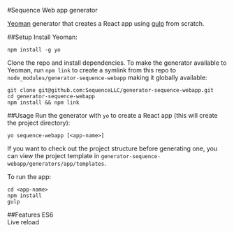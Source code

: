 #Sequence Web app generator

[Yeoman](https://github.com/yeoman/generator) generator that creates a React app using [gulp](http://gulpjs.com/) from scratch.

##Setup
Install Yeoman:

```
npm install -g yo
```

Clone the repo and install dependencies. To make the generator available to Yeoman, run `npm link` to create a symlink from this repo to `node_modules/generator-sequence-webapp` making it globally available:

```
git clone git@github.com:SequenceLLC/generator-sequence-webapp.git
cd generator-sequence-webapp
npm install && npm link
```

##Usage
Run the generator with `yo` to create a React app (this will create the project directory):

```
yo sequence-webapp [<app-name>]
```

If you want to check out the project structure before generating one, you can view the project template in `generator-sequence-webapp/generators/app/templates`.

To run the app:

```
cd <app-name>
npm install
gulp
```

##Features
ES6<br/>
Live reload
